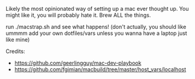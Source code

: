 Likely the most opinionated way of setting up a mac ever thought up. You might like it, you will probably hate it. Brew ALL the things.

run ./macstrap.sh and see what happens! (don't actually, you should like ummmm add your own dotfiles/vars unless you wanna have a laptop just like mine)

Credits:
- https://github.com/geerlingguy/mac-dev-playbook
- https://github.com/fgimian/macbuild/tree/master/host_vars/localhost